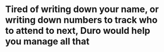 # Tired of writing down your name, or writing down numbers to track who to attend to next, Duro would help you manage all that
